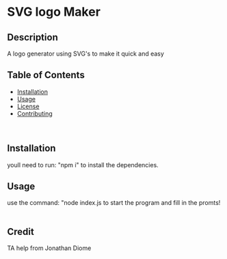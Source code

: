 # SVG logo Maker &nbsp;
## Description

A logo generator using SVG's to make it quick and easy &nbsp;
<br>
## Table of Contents

- [Installation](#installation)
- [Usage](#usage)
- [License](#license)
- [Contributing](#contributing)
<br>

## Installation

youll need to run: "npm i" to install the dependencies. &nbsp;
<br>

## Usage

use the command: "node index.js to start the program and fill in the promts! &nbsp;
<br>

## Credit

TA help from Jonathan Diome &nbsp;
<br>

